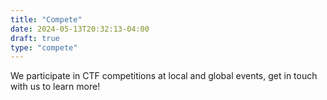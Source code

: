 ```yaml
---
title: "Compete"
date: 2024-05-13T20:32:13-04:00
draft: true
type: "compete"
---
```



We participate in CTF competitions at local and global events, get in touch with us to learn more!